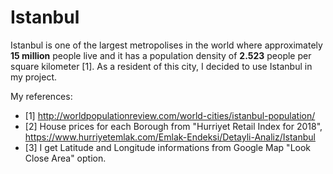# Istanbul
Istanbul is one of the largest metropolises in the world where approximately **15 million** people live and it has a population density of **2.523** people per square kilometer [1]. As a resident of this city, I decided to use Istanbul in my project. 





My references:
* [1] http://worldpopulationreview.com/world-cities/istanbul-population/
* [2] House prices for each Borough from "Hurriyet Retail Index for 2018", https://www.hurriyetemlak.com/Emlak-Endeksi/Detayli-Analiz/Istanbul
* [3] I get Latitude and Longitude informations from Google Map "Look Close Area" option.

